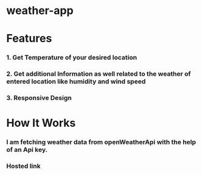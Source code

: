 # weather-app

<h1>Features </h1>
<h3>1. Get Temperature of your desired location</h3>
<h3>2. Get additional Information as well related to the weather of entered location like humidity and wind speed</h3>
<h3>3. Responsive Design</h3>

<h1>How It Works</h1>
<h3>I am fetching weather data from openWeatherApi with the help of an Api key.</h3>

<h3>Hosted link</h3>
